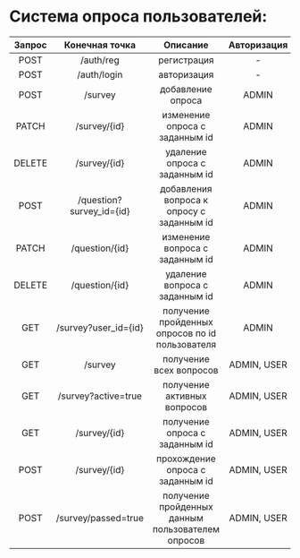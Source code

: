 # Система опроса пользователей:

| Запрос |      Конечная точка      |                     Описание                      | Авторизация |
|:------:|:------------------------:|:-------------------------------------------------:|:-----------:|
|  POST  |        /auth/reg         |                    регистрация                    |      -      |
|  POST  |       /auth/login        |                    авторизация                    |      -      |
|  POST  |         /survey          |                 добавление опроса                 |    ADMIN    |
| PATCH  |       /survey/{id}       |          изменение опроса с заданным id           |    ADMIN    |
| DELETE |       /survey/{id}       |           удаление опроса с заданным id           |    ADMIN    |
|  POST  | /question?survey_id={id} |     добавления вопроса к опросу с заданным id     |    ADMIN    |
| PATCH  |      /question/{id}      |          изменение вопроса с заданным id          |    ADMIN    |
| DELETE |      /question/{id}      |          удаление вопроса с заданным id           |    ADMIN    |
|  GET   |   /survey?user_id={id}   |  получение пройденных опросов по id пользователя  |    ADMIN    |+
|  GET   |         /survey          |              получение всех вопросов              | ADMIN, USER |
|  GET   |   /survey?active=true    |            получение активных вопросов            | ADMIN, USER |+
|  GET   |       /survey/{id}       |          получение опроса с заданным id           | ADMIN, USER |
|  POST  |       /survey/{id}       |         прохождение опроса с заданным id          | ADMIN, USER |
|  POST  |   /survey/passed=true    | получение пройденных данным пользователем опросов | ADMIN, USER |

